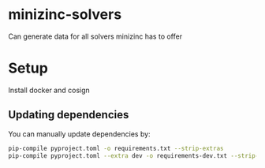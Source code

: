 # minizinc-solvers
Can generate data for all solvers minizinc has to offer 


# Setup
Install docker and cosign

## Updating dependencies
You can manually update dependencies by:
```bash
pip-compile pyproject.toml -o requirements.txt --strip-extras
pip-compile pyproject.toml --extra dev -o requirements-dev.txt --strip-extras
```